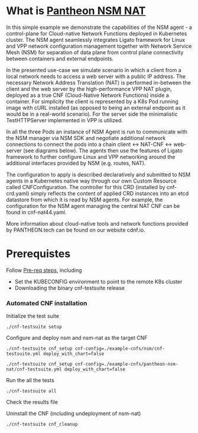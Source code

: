# What is [Pantheon NSM NAT](https://github.com/PANTHEONtech/cnf-examples/tree/master/nsm/LFNWebinar)

In this simple example we demonstrate the capabilities of the NSM agent - a control-plane for Cloud-native Network Functions deployed in Kubernetes cluster. The NSM agent seamlessly integrates Ligato framework for Linux and VPP network configuration management together with Network Service Mesh (NSM) for separation of data plane from control plane connectivity between containers and external endpoints.

In the presented use-case we simulate scenario in which a client from a local network needs to access a web server with a public IP address. The necessary Network Address Translation (NAT) is performed in-between the client and the web server by the high-performance VPP NAT plugin, deployed as a true CNF (Cloud-Native Network Functions) inside a container. For simplicity the client is represented by a K8s Pod running image with cURL installed (as opposed to being an external endpoint as it would be in a real-world scenario). For the server side the minimalistic TestHTTPServer implemented in VPP is utilized.

In all the three Pods an instance of NSM Agent is run to communicate with the NSM manager via NSM SDK and negotiate additional network connections to connect the pods into a chain client <-> NAT-CNF <-> web-server (see diagrams below). The agents then use the features of Ligato framework to further configure Linux and VPP networking around the additional interfaces provided by NSM (e.g. routes, NAT).

The configuration to apply is described declaratively and submitted to NSM agents in a Kubernetes native way through our own Custom Resource called CNFConfiguration. The controller for this CRD (installed by cnf-crd.yaml) simply reflects the content of applied CRD instances into an etcd datastore from which it is read by NSM agents. For example, the configuration for the NSM agent managing the central NAT CNF can be found in cnf-nat44.yaml.

More information about cloud-native tools and network functions provided by PANTHEON.tech can be found on our website cdnf.io.

# Prerequistes

Follow [Pre-req steps](../../INSTALL.md#pre-requisites), including

- Set the KUBECONFIG environment to point to the remote K8s cluster
- Downloading the binary cnf-testsuite release

### Automated CNF installation

Initialize the test suite

```
./cnf-testsuite setup
```

Configure and deploy nsm and nsm-nat as the target CNF

```
./cnf-testsuite cnf_setup cnf-config=./example-cnfs/nsm/cnf-testsuite.yml deploy_with_chart=false

./cnf-testsuite cnf_setup cnf-config=./example-cnfs/pantheon-nsm-nat/cnf-testsuite.yml deploy_with_chart=false
```

Run the all the tests

```
./cnf-testsuite all
```

Check the results file

Uninstall the CNF (including undeployment of nsm-nat)

```
./cnf-testsuite cnf_cleanup
```
